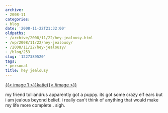 ```yaml
---
archive:
- 2008-11
categories:
- blog
date: '2008-11-22T21:32:00'
oldpaths:
- /archive/2008/11/22/hey-jealousy.html
- /wp/2008/11/22/hey-jealousy/
- /2008/11/22/hey-jealousy/
- /blog/253
slug: '1227389520'
tags:
- personal
title: hey jealousy
---
```


[{{< image 1 >}}katie{{< /image >}}][2]


my friend tolliandrus apparently got a puppy. its got some crazy elf ears
but i am jealous beyond belief. i really can't think of anything that
would make my life more complete.. sigh.

[2]: http://www.flickr.com/photos/tolliandrus/3048642675/ (photo sharing)

